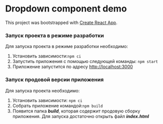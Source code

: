 # Dropdown component demo

This project was bootstrapped with [Create React App](https://github.com/facebook/create-react-app).

### Запуск проекта в режиме разработки

Для запуска проекта в режиме разработки необходимо:

1. Установить зависимости:`npm ci`
2. Запустить приложения с помощью следующей команды:
   `npm start`
3. Приложение запустится по адресу [http://localhost:3000](http://localhost:3000)

### Запуск продовой версии приложения

Для запуска проекта необходимо:

1. Установить зависимости: `npm ci`
2. Собрать приложение командой:`npm build`
3. Появится папка **_build_**, которая содержит продовую сборку приложения.
   Для запуска достаточно открыть файл **_index.html_**
